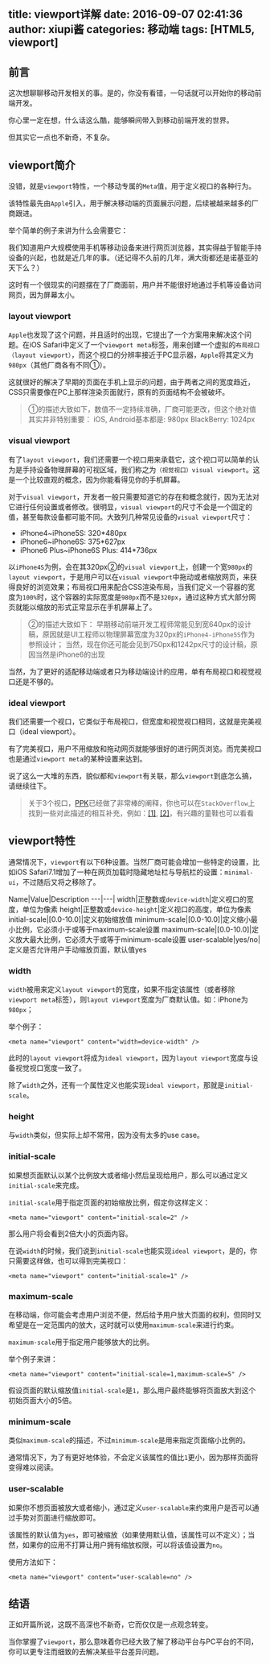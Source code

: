 title: viewport详解
date: 2016-09-07 02:41:36
author: xiupi酱
categories: 移动端
tags: [HTML5, viewport]
---

## 前言

这次想聊聊移动开发相关的事。是的，你没有看错，一句话就可以开始你的移动前端开发。

你心里一定在想，什么话这么酷，能够瞬间带入到移动前端开发的世界。

但其实它一点也不新奇，不复杂。

## viewport简介

没错，就是`viewport`特性，一个移动专属的`Meta`值，用于定义视口的各种行为。

该特性最先由`Apple`引入，用于解决移动端的页面展示问题，后续被越来越多的厂商跟进。

举个简单的例子来讲为什么会需要它：

我们知道用户大规模使用手机等移动设备来进行网页浏览器，其实得益于智能手持设备的兴起，也就是近几年的事。（还记得不久前的几年，满大街都还是诺基亚的天下么？）

这时有一个很现实的问题摆在了厂商面前，用户并不能很好地通过手机等设备访问网页，因为屏幕太小。

<!--more-->

### layout viewport

`Apple`也发现了这个问题，并且适时的出现，它提出了一个方案用来解决这个问题。在iOS Safari中定义了一个`viewport meta`标签，用来创建一个虚拟的`布局视口（layout viewport）`，而这个视口的分辨率接近于PC显示器，`Apple`将其定义为`980px`（其他厂商各有不同①）。

这就很好的解决了早期的页面在手机上显示的问题，由于两者之间的宽度趋近，CSS只需要像在PC上那样渲染页面就行，原有的页面结构不会被破坏。

> ①的描述大致如下，数值不一定持续准确，厂商可能更改，但这个绝对值其实并非特别重要：
> iOS, Android基本都是: 980px
> BlackBerry: 1024px

### visual viewport

有了`layout viewport`，我们还需要一个视口用来承载它，这个视口可以简单的认为是手持设备物理屏幕的可视区域，我们称之为`（视觉视口）visual viewport`。这是一个比较直观的概念，因为你能看得见你的手机屏幕。

对于`visual viewport`，开发者一般只需要知道它的存在和概念就行，因为无法对它进行任何设置或者修改。很明显，`visual viewport`的尺寸不会是一个固定的值，甚至每款设备都可能不同。大致列几种常见设备的`visual viewport`尺寸：

* iPhone4~iPhone5S: 320*480px
* iPhone6~iPhone6S: 375*627px
* iPhone6 Plus~iPhone6S Plus: 414*736px

以`iPhone4S`为例，会在其320px②的`visual viewport`上，创建一个宽`980px`的`layout viewport`，于是用户可以在`visual viewport`中拖动或者缩放网页，来获得良好的浏览效果；布局视口用来配合CSS渲染布局，当我们定义一个容器的宽度为`100%`时，这个容器的实际宽度是`980px`而不是`320px`，通过这种方式大部分网页就能以缩放的形式正常显示在手机屏幕上了。

> ②的描述大致如下：
> 早期移动前端开发工程师常能见到宽640px的设计稿，原因就是UI工程师以物理屏幕宽度为320px的`iPhone4-iPhone5S`作为参照设计；
> 当然，现在你还可能会见到750px和1242px尺寸的设计稿，原因当然是iPhone6的出现

当然，为了更好的适配移动端或者只为移动端设计的应用，单有布局视口和视觉视口还是不够的。

### ideal viewport

我们还需要一个视口，它类似于布局视口，但宽度和视觉视口相同，这就是完美视口（ideal viewport）。

有了完美视口，用户不用缩放和拖动网页就能够很好的进行网页浏览。而完美视口也是通过`viewport meta`的某种设置来达到。

说了这么一大堆的东西，貌似都和`viewport`有关联，那么`viewport`到底怎么搞，请继续往下。

> 关于3个视口，[PPK](http://www.quirksmode.org/)已经做了非常棒的阐释，你也可以在`StackOverflow`上找到一些对此描述的相互补充，例如：[[1]](http://stackoverflow.com/questions/6333927/difference-between-visual-viewport-and-layout-viewport), [[2]](http://stackoverflow.com/questions/7344886/visual-viewport-vs-layout-viewport-on-mobile-devices)，有兴趣的童鞋也可以看看

## viewport特性

通常情况下，`viewport`有以下6种设置。当然厂商可能会增加一些特定的设置，比如iOS Safari7.1增加了一种在网页加载时隐藏地址栏与导航栏的设置：`minimal-ui`，不过随后又将之移除了。

Name|Value|Description
---|---|
width|正整数或`device-width`|定义视口的宽度，单位为像素
height|正整数或`device-height`|定义视口的高度，单位为像素
initial-scale|[0.0-10.0]|定义初始缩放值
minimum-scale|[0.0-10.0]|定义缩小最小比例，它必须小于或等于maximum-scale设置
maximum-scale|[0.0-10.0]|定义放大最大比例，它必须大于或等于minimum-scale设置
user-scalable|yes/no|定义是否允许用户手动缩放页面，默认值yes

### width

`width`被用来定义`layout viewport`的宽度，如果不指定该属性（或者移除`viewport meta`标签），则`layout viewport`宽度为厂商默认值。如：iPhone为`980px`；

举个例子：

```
<meta name="viewport" content="width=device-width" />
```

此时的`layout viewport`将成为`ideal viewport`，因为`layout viewport`宽度与设备视觉视口宽度一致了。

除了`width`之外，还有一个属性定义也能实现`ideal viewport`，那就是`initial-scale`。

### height

与`width`类似，但实际上却不常用，因为没有太多的use case。

### initial-scale

如果想页面默认以某个比例放大或者缩小然后呈现给用户，那么可以通过定义`initial-scale`来完成。

`initial-scale`用于指定页面的初始缩放比例，假定你这样定义：

```
<meta name="viewport" content="initial-scale=2" />
```

那么用户将会看到2倍大小的页面内容。

在说`width`的时候，我们说到`initial-scale`也能实现`ideal viewport`，是的，你只需要这样做，也可以得到完美视口：

```
<meta name="viewport" content="initial-scale=1" />
```

### maximum-scale

在移动端，你可能会考虑用户浏览不便，然后给予用户放大页面的权利，但同时又希望是在一定范围内的放大，这时就可以使用`maximum-scale`来进行约束。

`maximum-scale`用于指定用户能够放大的比例。

举个例子来讲：

```
<meta name="viewport" content="initial-scale=1,maximum-scale=5" />
```

假设页面的默认缩放值`initial-scale`是`1`，那么用户最终能够将页面放大到这个初始页面大小的5倍。

### minimum-scale

类似`maximum-scale`的描述，不过`minimum-scale`是用来指定页面缩小比例的。

通常情况下，为了有更好地体验，不会定义该属性的值比`1`更小，因为那样页面将变得难以阅读。

### user-scalable

如果你不想页面被放大或者缩小，通过定义`user-scalable`来约束用户是否可以通过手势对页面进行缩放即可。

该属性的默认值为`yes`，即可被缩放（如果使用默认值，该属性可以不定义）；当然，如果你的应用不打算让用户拥有缩放权限，可以将该值设置为`no`。

使用方法如下：

```
<meta name="viewport" content="user-scalable=no" />
```

## 结语

正如开篇所说，这既不高深也不新奇，它而仅仅是一点观念转变。

当你掌握了`viewport`，那么意味着你已经大致了解了移动平台与PC平台的不同，你可以更专注而细致的去解决某些平台差异问题。